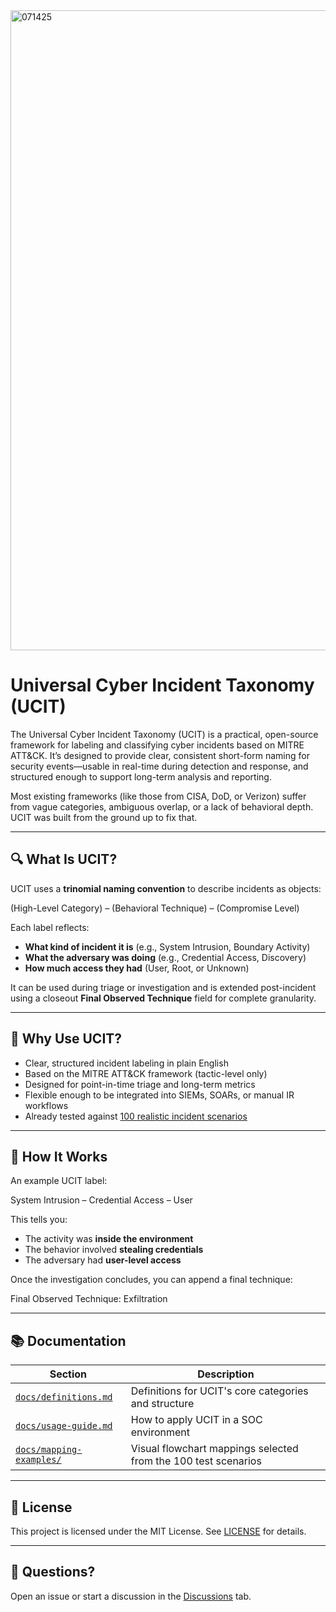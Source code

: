 <img width="1024" height="1024" alt="071425" src="https://github.com/user-attachments/assets/c9824708-d046-430a-ad72-1844b5f4e865" />


# Universal Cyber Incident Taxonomy (UCIT)

The Universal Cyber Incident Taxonomy (UCIT) is a practical, open-source framework for labeling and classifying cyber incidents based on MITRE ATT&CK. It’s designed to provide clear, consistent short-form naming for security events—usable in real-time during detection and response, and structured enough to support long-term analysis and reporting.

Most existing frameworks (like those from CISA, DoD, or Verizon) suffer from vague categories, ambiguous overlap, or a lack of behavioral depth. UCIT was built from the ground up to fix that.

---

## 🔍 What Is UCIT?

UCIT uses a **trinomial naming convention** to describe incidents as objects:

(High-Level Category) – (Behavioral Technique) – (Compromise Level)


Each label reflects:

- **What kind of incident it is** (e.g., System Intrusion, Boundary Activity)
- **What the adversary was doing** (e.g., Credential Access, Discovery)
- **How much access they had** (User, Root, or Unknown)

It can be used during triage or investigation and is extended post-incident using a closeout **Final Observed Technique** field for complete granularity.

---

## 🧠 Why Use UCIT?

- Clear, structured incident labeling in plain English
- Based on the MITRE ATT&CK framework (tactic-level only)
- Designed for point-in-time triage and long-term metrics
- Flexible enough to be integrated into SIEMs, SOARs, or manual IR workflows
- Already tested against [100 realistic incident scenarios](docs/100-scenarios.csv)

---

## 🔧 How It Works

An example UCIT label:

System Intrusion – Credential Access – User

This tells you:
- The activity was **inside the environment**
- The behavior involved **stealing credentials**
- The adversary had **user-level access**

Once the investigation concludes, you can append a final technique:

Final Observed Technique: Exfiltration


---

## 📚 Documentation

| Section | Description |
|--------|-------------|
| [`docs/definitions.md`](docs/definitions.md) | Definitions for UCIT's core categories and structure |
| [`docs/usage-guide.md`](docs/usage-guide.md) | How to apply UCIT in a SOC environment |
| [`docs/mapping-examples/`](docs/mapping-examples.md) | Visual flowchart mappings selected from the 100 test scenarios |

---


## 📄 License

This project is licensed under the MIT License. See [LICENSE](LICENSE) for details.

---

## 💬 Questions?

Open an issue or start a discussion in the [Discussions](https://github.com/CTI-Buddy/UCIT/discussions) tab.




